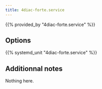 ```yaml
---
title: 4diac-forte.service
---
```


{{% provided_by "4diac-forte.service" %}}

## Options

{{% systemd_unit "4diac-forte.service" %}}

## Additionnal notes

Nothing here.